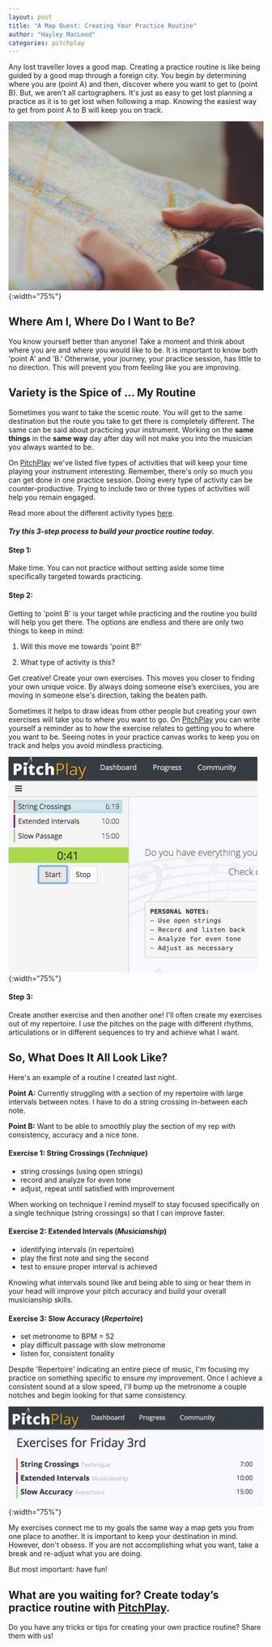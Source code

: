 ```yaml
---
layout: post
title: "A Map Quest: Creating Your Practice Routine"
author: "Hayley MacLeod"
categories: pitchplay
---
```


Any lost traveller loves a good map. Creating a practice routine is like being guided by a good map through a foreign city. You begin by determining where you are (point A) and then, discover where you want to get to (point B). But, we aren't all cartographers. It's just as easy to get lost planning a practice as it is to get lost when following a map. Knowing the easiest way to get from point A to B will keep you on track.

![](/assets/img/2016-06-02/map.jpg){:width="75%"}

## Where Am I, Where Do I Want to Be?

You know yourself better than anyone! Take a moment and think about where you are and where you would like to be. It is important to know both 'point A' and 'B.' Otherwise, your journey, your practice session, has little to no direction. This will prevent you from feeling like you are improving.

## Variety is the Spice of ... My Routine

Sometimes you want to take the scenic route. You will get to the same destination but the route you take to get there is completely different. The same can be said about practicing your instrument. Working on the __same things__ in the __same way__ day after day will not make you into the musician you always wanted to be.

On [PitchPlay](https://pitchplay.io) we've listed five types of activities that will keep your time playing your instrument interesting. Remember, there's only so much you can get done in one practice session. Doing every type of activity can be counter-productive. Trying to include two or three types of activities will help you remain engaged.

Read more about the different activity types [here](http://blog.pitchplay.io/pitchplay/planning-tracking-practice).


#### *Try this 3-step process to build your practice routine today.*

#### Step 1:

Make time. You can not practice without setting aside some time specifically targeted towards practicing.

#### Step 2:

Getting to 'point B' is your target while practicing and the routine you build will help you get there. The options are endless and there are only two things to keep in mind:

1) Will this move me towards 'point B?'

2) What type of activity is this?

Get creative! Create your own exercises. This moves you closer to finding your own unique voice. By always doing someone else’s exercises, you are moving in someone else's direction, taking the beaten path.

Sometimes it helps to draw ideas from other people but creating your own exercises will take you to where you want to go. On [PitchPlay](https://pitchplay.io) you can write yourself a reminder as to how the exercise relates to getting you to where you want to be. Seeing notes in your practice canvas works to keep you on track and helps you avoid mindless practicing.

![](/assets/img/2016-06-02/notes.png){:width="75%"}

#### Step 3:

Create another exercise and then another one! I'll often create my exercises out of my repertoire. I use the pitches on the page with different rhythms, articulations or in different sequences to try and achieve what I want.

## So, What Does It All Look Like?

Here's an example of a routine I created last night.

__Point A:__ Currently struggling with a section of my repertoire with large intervals between notes. I have to do a string crossing in-between each note.

__Point B:__ Want to be able to smoothly play the section of my rep with consistency, accuracy and a nice tone.

#### Exercise 1: String Crossings (*Technique*)
- string crossings (using open strings)
- record and analyze for even tone
- adjust, repeat until satisfied with improvement

When working on technique I remind myself to stay focused specifically on a single technique (string crossings) so that I can improve faster.

#### Exercise 2: Extended Intervals (*Musicianship*)
- identifying intervals (in repertoire)
- play the first note and sing the second
- test to ensure proper interval is achieved

Knowing what intervals sound like and being able to sing or hear them in your head will improve your pitch accuracy and build your overall musicianship skills.

#### Exercise 3: Slow Accuracy (*Repertoire*)
- set metronome to BPM = 52
- play difficult passage with slow metronome
- listen for, consistent tonality

Despite 'Repertoire' indicating an entire piece of music, I'm focusing my practice on something specific to ensure my improvement. Once I achieve a consistent sound at a slow speed, I'll bump up the metronome a couple notches and begin looking for that same consistency.

![](/assets/img/2016-06-02/dashboard.png){:width="75%"}

My exercises connect me to my goals the same way a map gets you from one place to another. It is important to keep your destination in mind. However, don't obsess. If you are not accomplishing what you want, take a break and re-adjust what you are doing.

But most important: have fun!

What are you waiting for? Create today’s practice routine with [PitchPlay](https://pitchplay.io).
---

Do you have any tricks or tips for creating your own practice routine? Share them with us!
